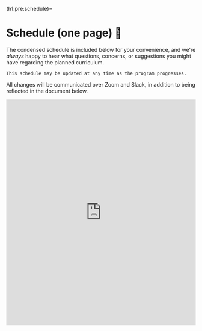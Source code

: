 (h1:pre:schedule)=
# Schedule (one page) 📅

The condensed schedule is included below for your convenience, and we're _always_ happy to hear what questions, concerns, or suggestions you might have regarding the planned curriculum.

```{attention}
This schedule may be updated at any time as the program progresses.
```

All changes will be communicated over Zoom and Slack, in addition to being reflected in the document below.


<iframe src="https://docs.google.com/document/d/e/2PACX-1vSmh5Hs-NIFi3VmVOCPGdZHbeNIMPFe2M7SUJUfJjMjQn6BnRjWZlVtw8dXarrOrvG-DcrfP9sjP0rW/pub?embedded=true" frameborder="0" width="100%" height="600"></iframe>

